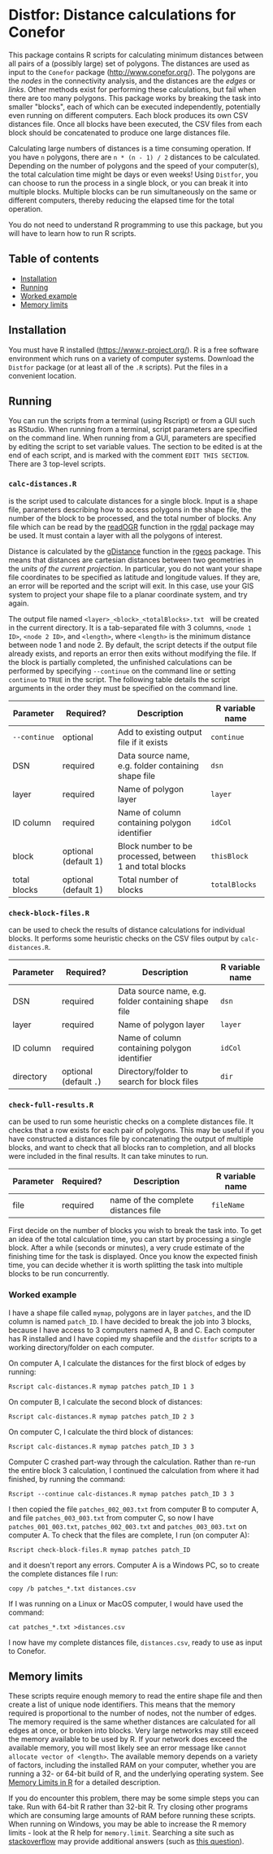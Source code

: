 # Distfor: Distance calculations for Conefor

This package contains R scripts for calculating minimum distances between all pairs of a (possibly large) set of polygons. The distances are used as input to the `Conefor` package (http://www.conefor.org/). The polygons are the _nodes_ in the connectivity analysis, and the distances are the _edges_ or _links_. Other methods exist for performing these calculations, but fail when there are too many polygons. This package works by breaking the task into smaller "blocks", each of which can be executed independently, potentially even running on different computers. Each block produces its own CSV distances file. Once all blocks have been executed, the CSV files from each block should be concatenated to produce one large distances file.

Calculating large numbers of distances is a time consuming operation. If you have `n` polygons, there are `n * (n - 1) / 2` distances to be calculated. Depending on the number of polygons and the speed of your computer(s), the total calculation time might be days or even weeks! Using `Distfor`, you can choose to run the process in a single block, or you can break it into multiple blocks. Multiple blocks can be run simultaneously on the same or different computers, thereby reducing the elapsed time for the total operation. 

You do not need to understand R programming to use this package, but you will have to learn how to run R scripts.

<!-- TODO include this once there's something to cite
If you use this package in published scientific research, please cite: Cadavid-Florez, L. et al. (2019), The role of isolated trees and small patches on landscape connectivity for birds in a neotropical rural landscape, Nature
-->

## Table of contents

* [Installation](#installation)
* [Running](#running)
* [Worked example](#workedexample)
* [Memory limits](#memorylimits)

<a name="installation"/>

## Installation

You must have R installed (https://www.r-project.org/). R is a free software environment which runs on a variety of computer systems. Download the `Distfor` package (or at least all of the `.R` scripts). Put the files in a convenient location.

<a name="running"/>

## Running

You can run the scripts from a terminal (using Rscript) or from a GUI such as RStudio. When running from a terminal, script parameters are specified on the command line. When running from a GUI, parameters are specified by editing the script to set variable values. The section to be edited is at the end of each script, and is marked with the comment `EDIT THIS SECTION`.
There are 3 top-level scripts.

### `calc-distances.R`

is the script used to calculate distances for a single block. Input is a shape file, parameters describing how to access polygons in the shape file, the number of the block to be processed, and the total number of blocks. Any file which can be read by the [readOGR](https://www.rdocumentation.org/packages/rgdal/versions/1.4-3/topics/readOGR) function in the [rgdal](https://cran.r-project.org/web/packages/rgdal/index.html) package may be used. It must contain a layer with all the polygons of interest. 

Distance is calculated by the [gDistance](https://www.rdocumentation.org/packages/rgeos/versions/0.4-2/topics/gDistance) function in the [rgeos](https://cran.r-project.org/web/packages/rgeos/index.html) package. This means that distances are cartesian distances between two geometries in the _units of the current projection_. In particular, you do not want your shape file coordinates to be specified as latitude and longitude values. If they are, an error will be reported and the script will exit. In this case, use your GIS system to project your shape file to a planar coordinate system, and try again.

The output file named `<layer>_<block>_<totalBlocks>.txt ` will be created in the current directory. It is a tab-separated file with 3 columns, `<node 1 ID>`, `<node 2 ID>`, and `<length>`, where `<length>` is the minimum distance between node 1 and node 2. By default, the script detects if the output file already exists, and reports an error then exits without modifying the file. If the block is partially completed, the unfinished calculations can be performed by specifying `--continue` on the command line or setting `continue` to `TRUE` in the script. The following table details the script arguments in the order they must be specified on the command line.

| Parameter    | Required?            | Description                                              | R variable name |
|--------------|----------------------|----------------------------------------------------------|-----------------|
| `--continue` | optional             | Add to existing output file if it exists                 | `continue`      |
| DSN          | required             | Data source name, e.g. folder containing shape file      | `dsn`           |
| layer        | required             | Name of polygon layer                                    | `layer`         |
| ID column    | required             | Name of column containing polygon identifier             | `idCol`         |
| block        | optional (default 1) | Block number to be processed, between 1 and total blocks | `thisBlock`     |
| total blocks | optional (default 1) | Total number of blocks                                   | `totalBlocks`   |

### `check-block-files.R`

can be used to check the results of distance calculations for individual blocks. It performs some heuristic checks on the CSV files output by `calc-distances.R`. 

| Parameter    | Required?            | Description                                              | R variable name |
|--------------|----------------------|----------------------------------------------------------|-----------------|
| DSN          | required             | Data source name, e.g. folder containing shape file      | `dsn`           |
| layer        | required             | Name of polygon layer                                    | `layer`         |
| ID column    | required             | Name of column containing polygon identifier             | `idCol`         |
| directory    | optional (default `.`) | Directory/folder  to search for block files            | `dir`           |

### `check-full-results.R`

can be used to run some heuristic checks on a complete distances file. It checks that a row exists for each pair of polygons. This may be useful if you have constructed a distances file by concatenating the output of multiple blocks, and want to check that all blocks ran to completion, and all blocks were included in the final results. It can take minutes to run.

| Parameter    | Required?            | Description                                              | R variable name |
|--------------|----------------------|----------------------------------------------------------|-----------------|
| file         | required             | name of the complete distances file                      | `fileName`      |

First decide on the number of blocks you wish to break the task into. To get an idea of the total calculation time, you can start by processing a single block. After a while (seconds or minutes), a very crude estimate of the finishing time for the task is displayed. Once you know the expected finish time, you can decide whether it is worth splitting the task into multiple blocks to be run concurrently.

<a name="workedexample"/>

### Worked example

I have a shape file called `mymap`, polygons are in layer `patches`, and the ID column is named `patch_ID`. I have decided to break the job into 3 blocks, because I have access to 3 computers named A, B and C. Each computer has R installed and I have copied my shapefile and the `distfor` scripts to a working directory/folder on each computer. 

On computer A, I calculate the distances for the first block of edges by running:

    Rscript calc-distances.R mymap patches patch_ID 1 3

On computer B, I calculate the second block of distances:

    Rscript calc-distances.R mymap patches patch_ID 2 3
    
On computer C, I calculate the third block of distances:

    Rscript calc-distances.R mymap patches patch_ID 3 3
    
Computer C crashed part-way through the calculation. Rather than re-run the entire block 3 calculation, I continued the calculation from where it had finished, by running the command:

    Rscript --continue calc-distances.R mymap patches patch_ID 3 3

I then copied the file `patches_002_003.txt` from computer B to computer A, and file `patches_003_003.txt` from computer C, so now I have `patches_001_003.txt`, `patches_002_003.txt` and `patches_003_003.txt` on computer A. To check that the files are complete, I run (on computer A):

    Rscript check-block-files.R mymap patches patch_ID
    
and it doesn't report any errors. Computer A is a Windows PC, so to create the complete distances file I run:

    copy /b patches_*.txt distances.csv

If I was running on a Linux or MacOS computer, I would have used the command:

    cat patches_*.txt >distances.csv
    
I now have my complete distances file, `distances.csv`, ready to use as input to Conefor.

<a name="memorylimits"/>

## Memory limits

These scripts require enough memory to read the entire shape file and
then create a list of unique node identifiers. This means that the
memory required is proportional to the number of nodes, not the number
of edges. The memory required is the same whether distances are
calculated for all edges at once, or broken into blocks.  Very large
networks may still exceed the memory available to be used by R. If
your network does exceed the available memory, you will most likely
see an error message like `cannot allocate vector of <length>`. The
available memory depends on a variety of factors, including the
installed RAM on your computer, whether you are running a 32- or
64-bit build of R, and the underlying operating system. See [Memory
Limits in
R](https://stat.ethz.ch/R-manual/R-patched/library/base/html/Memory-limits.html)
for a detailed description.

If you do encounter this problem, there may be some simple steps you
can take. Run with 64-bit R rather than 32-bit R. Try closing other
programs which are consuming large amounts of RAM before running these
scripts. When running on Windows, you may be able to increase the R
memory limits - look at the R help for `memory.limit`. Searching a
site such as [stackoverflow](https://stackoverflow.com/) may provide
additional answers (such as [this
question](https://stackoverflow.com/q/5171593)).
